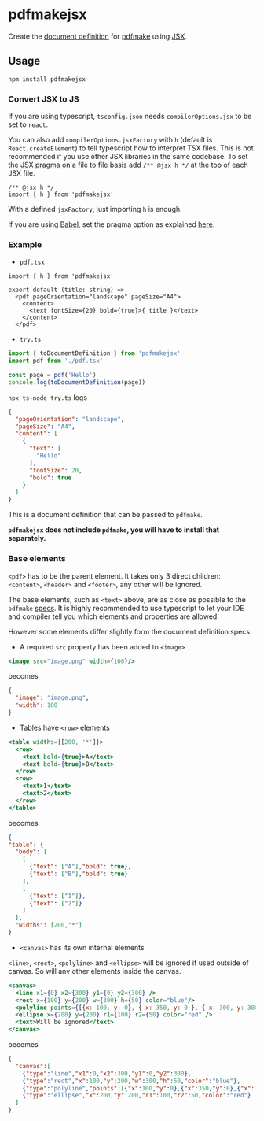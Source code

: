 # pdfmakejsx

Create the [document definition](https://pdfmake.github.io/docs/document-definition-object) for [pdfmake](https://github.com/bpampuch/pdfmake) using [JSX](https://jasonformat.com/wtf-is-jsx/).

## Usage

```
npm install pdfmakejsx
```

### Convert JSX to JS

If you are using typescript, `tsconfig.json` needs `compilerOptions.jsx` to be set to `react`.

You can also add `compilerOptions.jsxFactory` with `h` (default is `React.createElement`) to tell typescript how to interpret TSX files. This is not recommended if you use other JSX libraries in the same codebase. To set the [JSX pragma](https://jasonformat.com/wtf-is-jsx/) on a file to file basis add `/** @jsx h */` at the top of each JSX file.

```tsx
/** @jsx h */
import { h } from 'pdfmakejsx'
```

With a defined `jsxFactory`, just importing `h` is enough.

If you are using [Babel](https://babeljs.io), set the pragma option as explained [here](https://babeljs.io/docs/en/babel-plugin-transform-react-jsx#pragma).

### Example

* `pdf.tsx`

```tsx
import { h } from 'pdfmakejsx'

export default (title: string) =>
  <pdf pageOrientation="landscape" pageSize="A4">
    <content>
      <text fontSize={20} bold={true}>{ title }</text>
    </content>
  </pdf>
```

* `try.ts`

```ts
import { toDocumentDefinition } from 'pdfmakejsx'
import pdf from './pdf.tsx'

const page = pdf('Hello')
console.log(toDocumentDefinition(page))
```

`npx ts-node try.ts` logs

```json
{
  "pageOrientation": "landscape",
  "pageSize": "A4",
  "content": [
    {
      "text": [
        "Hello"
      ],
      "fontSize": 20,
      "bold": true
    }
  ]
}
```

This is a document definition that can be passed to `pdfmake`.

**`pdfmakejsx` does not include `pdfmake`, you will have to install that separately.**

### Base elements

`<pdf>` has to be the parent element. It takes only 3 direct children: `<content>`, `<header>` and `<footer>`, any other will be ignored.

The base elements, such as `<text>` above, are as close as possible to the `pdfmake` [specs](https://pdfmake.github.io/docs/document-definition-object/). It is highly recommended to use typescript to let your IDE and compiler tell you which elements and properties are allowed.

However some elements differ slightly form the document definition specs:

* A required `src` property has been added to `<image>`

```jsx
<image src="image.png" width={100}/>
```

becomes

```json
{
  "image": "image.png",
  "width": 100
}
```

* Tables have `<row>` elements

```jsx
<table widths={[200, '*']}>
  <row>
    <text bold={true}>A</text>
    <text bold={true}>B</text>
  </row>
  <row>
    <text>1</text>
    <text>2</text>
  </row>
</table>
```

becomes

```json
{
"table": {
  "body": [
    [
      {"text": ["A"],"bold": true},
      {"text": ["B"],"bold": true}
    ],
    [
      {"text": ["1"]},
      {"text": ["2"]}
    ]
  ],
  "widths": [200,"*"]
}
```


* `<canvas>` has its own internal elements

`<line>`, `<rect>`, `<polyline>` and `<ellipse>` will be ignored if used outside of canvas. So will any other elements inside the canvas.

```jsx
<canvas>
  <line x1={0} x2={300} y1={0} y2={300} />
  <rect x={100} y={200} w={300} h={50} color="blue"/>
  <polyline points={[{x: 100, y: 0}, { x: 350, y: 0 }, { x: 300, y: 300 }]} closePath={true} color="green" />
  <ellipse x={200} y={200} r1={100} r2={50} color="red" />
  <text>Will be ignored</text>
</canvas>
```

becomes

```json
{
  "canvas":[
    {"type":"line","x1":0,"x2":300,"y1":0,"y2":300},
    {"type":"rect","x":100,"y":200,"w":300,"h":50,"color":"blue"},
    {"type":"polyline","points":[{"x":100,"y":0},{"x":350,"y":0},{"x":300,"y":300}],"closePath":true,"color":"green"},
    {"type":"ellipse","x":200,"y":200,"r1":100,"r2":50,"color":"red"}
  ]
}
```
